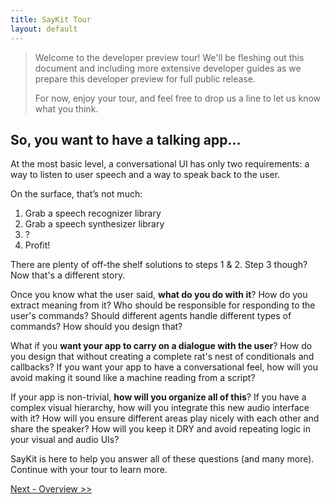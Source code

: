 ```yaml
---
title: SayKit Tour
layout: default
---
```


> Welcome to the developer preview tour! We'll be fleshing out this document and including more extensive developer guides as we prepare this developer preview for full public release.
> 
> For now, enjoy your tour, and feel free to drop us a line to let us know what you think.

## So, you want to have a talking app...

At the most basic level, a conversational UI has only two requirements: a way to listen to user speech and a way to speak back to the user.

On the surface, that’s not much:

1. Grab a speech recognizer library
2. Grab a speech synthesizer library
3. ?
4. Profit!

There are plenty of off-the shelf solutions to steps 1 & 2. Step 3 though? Now that's a different story. 

Once you know what the user said, **what do you do with it**? How do you extract meaning from it? Who should be responsible for responding to the user's commands? Should different agents handle different types of commands? How should you design that?

What if you **want your app to carry on a dialogue with the user**? How do you design that without creating a complete rat's nest of conditionals and callbacks? If you want your app to have a conversational feel, how will you avoid making it sound like a machine reading from a script?

If your app is non-trivial, **how will you organize all of this**? If you have a complex visual hierarchy, how will you integrate this new audio interface with it? How will you ensure different areas play nicely with each other and share the speaker? How will you keep it DRY and avoid repeating logic in your visual and audio UIs?

SayKit is here to help you answer all of these questions (and many more). Continue with your tour to learn more.

[Next - Overview >>](./01-overview.md)
